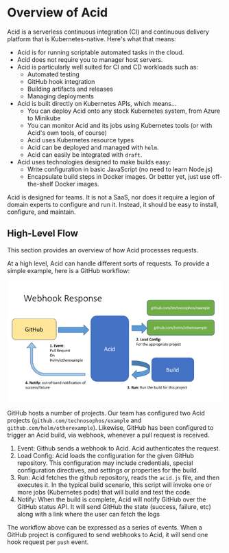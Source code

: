 # Overview of Acid

Acid is a serverless continuous integration (CI) and continuous delivery platform that is
Kubernetes-native. Here's what that means:

- Acid is for running scriptable automated tasks in the cloud.
- Acid does not require you to manager host servers.
- Acid is particularly well suited for CI and CD workloads such as:
  - Automated testing
  - GitHub hook integration
  - Building artifacts and releases
  - Managing deployments
- Acid is built directly on Kubernetes APIs, which means...
  - You can deploy Acid onto any stock Kubernetes system, from Azure to Minikube
  - You can monitor Acid and its jobs using Kubernetes tools (or with Acid's own tools, of course)
  - Acid uses Kubernetes resource types
  - Acid can be deployed and managed with `helm`.
  - Acid can easily be integrated with `draft`.
- Acid uses technologies designed to make builds easy:
  - Write configuration in basic JavaScript (no need to learn Node.js)
  - Encapsulate build steps in Docker images. Or better yet, just use off-the-shelf
    Docker images.

Acid is designed for teams. It is not a SaaS, nor does it require a legion of
domain experts to configure and run it. Instead, it should be easy to install,
configure, and maintain.

## High-Level Flow

This section provides an overview of how Acid processes requests.

At a high level, Acid can handle different sorts of requests. To provide a simple example, here is a GitHub workflow:

![Acid Webhook Flow](../Acid-webhook.png)

GitHub hosts a number of projects. Our team has configured two Acid projects (`github.com/technosophos/example` and `github.com/helm/otherexample`). Likewise, GitHub has been configured to trigger an Acid build, via webhook, whenever a pull request is received.

1. Event: Github sends a webhook to Acid. Acid authenticates the request.
2. Load Config: Acid loads the configuration for the given GitHub repository. This configuration
   may include credentials, special configuration directives, and settings or properties for the
   build.
3. Run: Acid fetches the github repository, reads the `acid.js` file, and then executes it. In the
  typical build scenario, this script will invoke one or more jobs (Kubernetes pods) that will build
  and test the code.
4. Notify: When the build is complete, Acid will notify GitHub over the GitHub status API. It will
  send GitHub the state (success, failure, etc) along with a link where the user can fetch the logs

The workflow above can be expressed as a series of events.
When a GitHub project is configured to send webhooks to Acid, it will send one
hook request per `push` event.
